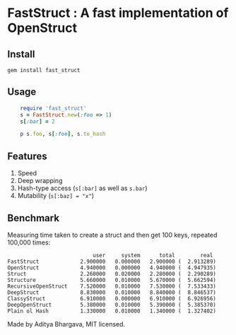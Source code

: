 # FastStruct : A fast implementation of OpenStruct

## Install

    gem install fast_struct

## Usage

```ruby
    require 'fast_struct'
    s = FastStruct.new(:foo => 1)
    s[:bar] = 2

    p s.foo, s[:foo], s.to_hash
```

## Features

1. Speed
2. Deep wrapping
3. Hash-type access (`s[:bar]` as well as `s.bar`)
4. Mutability (`s[:baz] = "x"`)

## Benchmark

Measuring time taken to create a struct and then get 100 keys, repeated 100,000 times:

                               user     system      total        real
    FastStruct             2.900000   0.000000   2.900000 (  2.913289)
    OpenStruct             4.940000   0.000000   4.940000 (  4.947935)
    Struct                 2.260000   0.020000   2.280000 (  2.290289)    
    Structure              5.660000   0.010000   5.670000 (  5.662594)
    RecursiveOpenStruct    7.520000   0.010000   7.530000 (  7.533433)
    DeepStruct             8.830000   0.010000   8.840000 (  8.846537)
    ClassyStruct           6.910000   0.000000   6.910000 (  6.926956)
    DeepOpenStruct         5.380000   0.010000   5.390000 (  5.385370)
    Plain ol Hash          1.330000   0.010000   1.340000 (  1.327402)


Made by Aditya Bhargava, MIT licensed.
